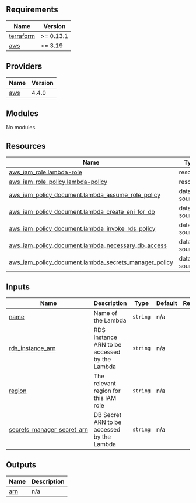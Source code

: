 <!-- BEGIN_TF_DOCS -->
## Requirements

| Name | Version |
|------|---------|
| <a name="requirement_terraform"></a> [terraform](#requirement\_terraform) | >= 0.13.1 |
| <a name="requirement_aws"></a> [aws](#requirement\_aws) | >= 3.19 |

## Providers

| Name | Version |
|------|---------|
| <a name="provider_aws"></a> [aws](#provider\_aws) | 4.4.0 |

## Modules

No modules.

## Resources

| Name | Type |
|------|------|
| [aws_iam_role.lambda-role](https://registry.terraform.io/providers/hashicorp/aws/latest/docs/resources/iam_role) | resource |
| [aws_iam_role_policy.lambda-policy](https://registry.terraform.io/providers/hashicorp/aws/latest/docs/resources/iam_role_policy) | resource |
| [aws_iam_policy_document.lambda_assume_role_policy](https://registry.terraform.io/providers/hashicorp/aws/latest/docs/data-sources/iam_policy_document) | data source |
| [aws_iam_policy_document.lambda_create_eni_for_db](https://registry.terraform.io/providers/hashicorp/aws/latest/docs/data-sources/iam_policy_document) | data source |
| [aws_iam_policy_document.lambda_invoke_rds_policy](https://registry.terraform.io/providers/hashicorp/aws/latest/docs/data-sources/iam_policy_document) | data source |
| [aws_iam_policy_document.lambda_necessary_db_access](https://registry.terraform.io/providers/hashicorp/aws/latest/docs/data-sources/iam_policy_document) | data source |
| [aws_iam_policy_document.lambda_secrets_manager_policy](https://registry.terraform.io/providers/hashicorp/aws/latest/docs/data-sources/iam_policy_document) | data source |

## Inputs

| Name | Description | Type | Default | Required |
|------|-------------|------|---------|:--------:|
| <a name="input_name"></a> [name](#input\_name) | Name of the Lambda | `string` | n/a | yes |
| <a name="input_rds_instance_arn"></a> [rds\_instance\_arn](#input\_rds\_instance\_arn) | RDS instance ARN to be accessed by the Lambda | `string` | n/a | yes |
| <a name="input_region"></a> [region](#input\_region) | The relevant region for this IAM role | `string` | n/a | yes |
| <a name="input_secrets_manager_secret_arn"></a> [secrets\_manager\_secret\_arn](#input\_secrets\_manager\_secret\_arn) | DB Secret ARN to be accessed by the Lambda | `string` | n/a | yes |

## Outputs

| Name | Description |
|------|-------------|
| <a name="output_arn"></a> [arn](#output\_arn) | n/a |
<!-- END_TF_DOCS -->